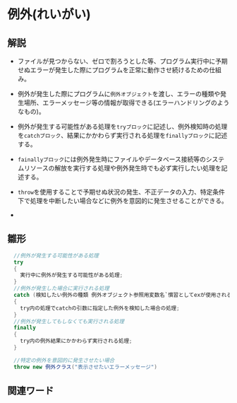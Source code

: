 # 例外(れいがい)  

## 解説  
* ファイルが見つからない、ゼロで割ろうとした等、プログラム実行中に予期せぬエラーが発生した際にプログラムを正常に動作させ続けるための仕組み。    
  
* 例外が発生した際にプログラムに`例外オブジェクト`を渡し、エラーの種類や発生場所、エラーメッセージ等の情報が取得できる(エラーハンドリングのようなもの)。
    
* 例外が発生する可能性がある処理を`tryブロック`に記述し、例外検知時の処理を`catchブロック`、結果にかかわらず実行される処理を`finallyブロック`に記述する。

* `fainallyブロック`には例外発生時にファイルやデータベース接続等のシステムリソースの解放を実行する処理や例外発生時でも必ず実行したい処理を記述する。  

* `throw`を使用することで予期せぬ状況の発生、不正データの入力、特定条件下で処理を中断したい場合などに例外を意図的に発生させることができる。
* 
## 雛形   
```C#
  //例外が発生する可能性がある処理
  try
  {
    実行中に例外が発生する可能性がある処理;
  }
  //例外が発生した場合に実行される処理
  catch (検知したい例外の種類 例外オブジェクト参照用変数名`慣習としてexが使用される`)
  {
    try内の処理でcatchの引数に指定した例外を検知した場合の処理;
  }
  //例外が発生してもしなくても実行される処理
  finally
  {
    try内の例外結果にかかわらず実行される処理;
  }

  //特定の例外を意図的に発生させたい場合
  throw new 例外クラス("表示させたいエラーメッセージ")
```
## 関連ワード  
